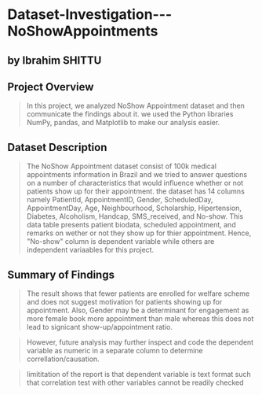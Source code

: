 # Dataset-Investigation---NoShowAppointments
## by Ibrahim SHITTU

## Project Overview
> In this project, we analyzed NoShow Appointment dataset and then communicate the findings about it. we used the Python libraries NumPy, pandas, and Matplotlib to make our analysis easier.

## Dataset Description 
> The NoShow Appointment dataset consist of 100k medical appointments information in Brazil and we tried to answer questions on a number of characteristics that would influence whether or not patients show up for their appointment. the dataset has 14 columns namely PatientId, AppointmentID, Gender, ScheduledDay, AppointmentDay, Age,	Neighbourhood, Scholarship,	Hipertension, Diabetes, Alcoholism,	Handcap, SMS_received, and No-show. This data table presents patient biodata, scheduled appointment, and remarks on wether or not they show up for thier appointment. Hence, "No-show" column is dependent variable while others are independent variaables for this project.

## Summary of Findings
> The result shows that fewer patients are enrolled for welfare scheme and does not suggest motivation for patients showing up for appointment. Also, Gender may be a determinant for engagement as more female book more appointment than male whereas this does not lead to signicant show-up/appointment ratio.
 
> However, future analysis may further inspect and code the dependent variable as numeric in a separate column to determine correllation/causation.

> limititation of the report is that dependent variable is text format such that correlation test with other variables cannot be readily checked
